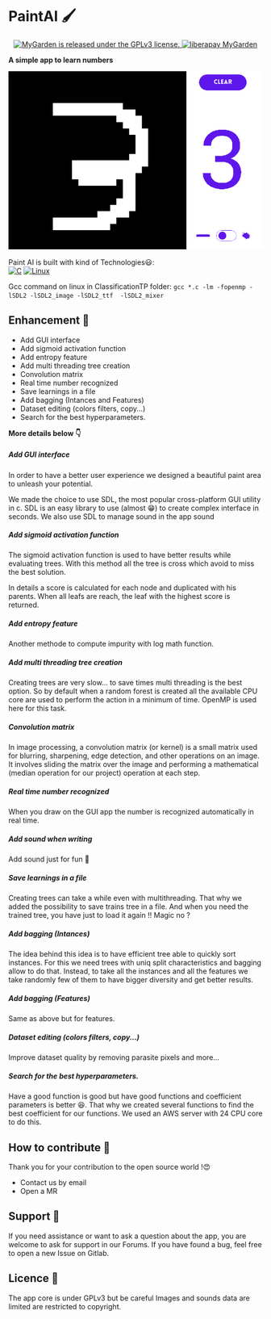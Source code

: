 # PaintAI 🖌️

[//]: # (To view this page with graphic comfort please follow this link:)
[//]: # (https://github.com/0xPierre/ClassificationTP)

<p align="center">
  <a href="https://gitlab.com/m9712/mygarden/-/blob/master/LICENSE">
    <img src="https://img.shields.io/badge/license-GPLv3-blue.svg?style=flat-square" alt="MyGarden is released under the GPLv3 license." />
  </a>
  <a href="https://liberapay.com/MyGarden/">
    <img src="https://img.shields.io/liberapay/gives/MyGarden.svg?logo=liberapay&style=flat-square" alt="liberapay MyGarden" />
  </a>

</p>


**A simple app to learn numbers**

![](./docs/img.png)

Paint AI is built with kind of Technologies😃:  
[![C](https://img.shields.io/badge/C-3178c6?style=for-the-badge&logo=c&labelColor=gray)](https://www.typescriptlang.org/)
[![Linux](https://img.shields.io/badge/Linux-DD0031?style=for-the-badge&logo=linux&labelColor=gray)](https://kernel.org)

Gcc command on linux in ClassificationTP folder: 
`gcc *.c -lm -fopenmp -lSDL2 -lSDL2_image -lSDL2_ttf  -lSDL2_mixer`


## Enhancement 🚄

- Add GUI interface
- Add sigmoid activation function
- Add entropy feature
- Add multi threading tree creation
- Convolution matrix
- Real time number recognized
- Save learnings in a file
- Add bagging (Intances and Features)
- Dataset editing (colors filters, copy...)
- Search for the best hyperparameters.

**More details below 👇️**

##### Add GUI interface
In order to have a better user experience we designed a beautiful paint area to
unleash your potential.

We made the choice to use SDL, the most popular cross-platform GUI utility in c.
SDL is an easy library to use (almost 😁) to create complex interface in seconds.
We also use SDL to manage sound in the app sound

##### Add sigmoid activation function
The sigmoid activation function is used to have better results while evaluating trees.
With this method all the tree is cross which avoid to miss the best solution.

In details a score is calculated for each node and duplicated with his parents.
When all leafs are reach, the leaf with the highest score is returned.

##### Add entropy feature
Another methode to compute impurity with log math function.

##### Add multi threading tree creation
Creating trees are very slow... to save times multi threading is the best option.
So by default when a random forest is created all the available CPU core are used to perform the action in a minimum of time.
OpenMP is used here for this task.

##### Convolution matrix
In image processing, a convolution matrix (or kernel) is a small matrix used for blurring,
sharpening, edge detection, and other operations on an image.
It involves sliding the matrix over the image and performing a mathematical (median operation for our project) operation at each step.

##### Real time number recognized
When you draw on the GUI app the number is recognized automatically in real time.

##### Add sound when writing
Add sound just for fun 🤣

##### Save learnings in a file
Creating trees can take a while even with multithreading. That why we added the possibility to save trains tree
in a file. And when you need the trained tree, you have just to load it again !!
Magic no ?

##### Add bagging (Intances)
The idea behind this idea is to have efficient tree able to quickly sort instances.
For this we need trees with uniq split characteristics and bagging allow to do that.
Instead, to take all the instances and all the features we take randomly few of them to have bigger diversity and get better results.

##### Add bagging (Features)

Same as above but for features.

##### Dataset editing (colors filters, copy...)
Improve dataset quality by removing parasite pixels and more...

##### Search for the best hyperparameters.
Have a good function is good but have good functions and coefficient parameters is better 😆.
That why we created several functions to find the best coefficient for our functions.
We used an AWS server with 24 CPU core to do this.

## How to contribute 🚀

Thank you for your contribution to the open source world !😍

- Contact us by email
- Open a MR

## Support 🛟

If you need assistance or want to ask a question about the app, you are welcome to ask for support in our
Forums.
If you have found a bug, feel free to open a new Issue on Gitlab.

## Licence 📜

The app core is under GPLv3 but be careful Images and sounds data are limited are restricted to
copyright.

